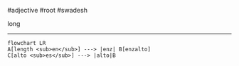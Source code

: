  #adjective  #root #swadesh

long

***
```mermaid  
flowchart LR
A[length <sub>en</sub>] ---> |enz| B[enzalto]
C[alto <sub>es</sub>] ---> |alto|B
```